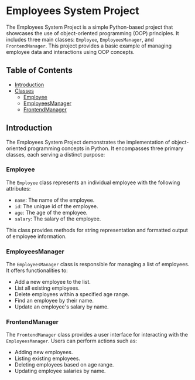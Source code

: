 # Employees System Project

The Employees System Project is a simple Python-based project that showcases the use of object-oriented programming (OOP) principles. It includes three main classes: `Employee`, `EmployeesManager`, and `FrontendManager`. This project provides a basic example of managing employee data and interactions using OOP concepts.

## Table of Contents

- [Introduction](#introduction)
- [Classes](#classes)
  - [Employee](#employee)
  - [EmployeesManager](#employeesmanager)
  - [FrontendManager](#frontendmanager)

## Introduction

The Employees System Project demonstrates the implementation of object-oriented programming concepts in Python. It encompasses three primary classes, each serving a distinct purpose:

### Employee

The `Employee` class represents an individual employee with the following attributes:

- `name`: The name of the employee.
- `id`: The unique id of the employee.
- `age`: The age of the employee.
- `salary`: The salary of the employee.

This class provides methods for string representation and formatted output of employee information.

### EmployeesManager

The `EmployeesManager` class is responsible for managing a list of employees. It offers functionalities to:

- Add a new employee to the list.
- List all existing employees.
- Delete employees within a specified age range.
- Find an employee by their name.
- Update an employee's salary by name.

### FrontendManager

The `FrontendManager` class provides a user interface for interacting with the `EmployeesManager`. Users can perform actions such as:

- Adding new employees.
- Listing existing employees.
- Deleting employees based on age range.
- Updating employee salaries by name.
